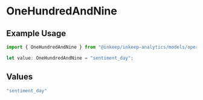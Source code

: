 # OneHundredAndNine

## Example Usage

```typescript
import { OneHundredAndNine } from "@inkeep/inkeep-analytics/models/operations";

let value: OneHundredAndNine = "sentiment_day";
```

## Values

```typescript
"sentiment_day"
```